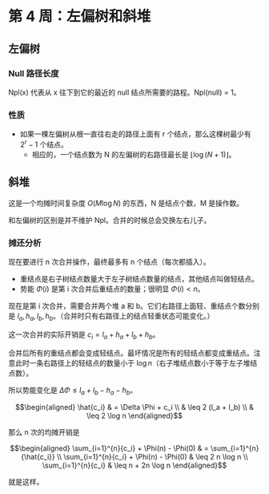 # 第 4 周：左偏树和斜堆

## 左偏树

### Null 路径长度

Npl(x) 代表从 x 往下到它的最近的 null 结点所需要的路程。Npl(null) = 1。

### 性质

- 如果一棵左偏树从根一直往右走的路径上面有 r 个结点，那么这棵树最少有 $2^r - 1$ 个结点。
  - 相应的，一个结点数为 N 的左偏树的右路径最长是 $\lfloor \log (N + 1) \rfloor$。

## 斜堆

这是一个均摊时间复杂度 $O(M \log N)$ 的东西，N 是结点个数，M 是操作数。

和左偏树的区别是并不维护 Npl。合并的时候总会交换左右儿子。

### 摊还分析

现在要进行 n 次合并操作，最终最多有 n 个结点（每次都插入）。

- 重结点是右子树结点数量大于左子树结点数量的结点，其他结点叫做轻结点。
- 势能 $\Phi(i)$ 是第 i 次合并后重结点的数量；很明显 $\Phi(i) < n$。

现在是第 i 次合并，需要合并两个堆 a 和 b。它们右路径上面轻、重结点个数分别是 $l_a, h_a, l_b, h_b$。（合并时只有右路径上的结点轻重状态可能变化。）

这一次合并的实际开销是 $c_i = l_a + h_a + l_b + h_b$。

合并后所有的重结点都会变成轻结点。最坏情况是所有的轻结点都变成重结点。注意此时一条右路径上的轻结点的数量小于 $\log n$（右子堆结点数小于等于左子堆结点数）。

所以势能变化是 $\Delta \Phi \leq l_a + l_b - h_a - h_b$。

$$\begin{aligned}
\hat{c_i} & = \Delta \Phi + c_i \\
& \leq 2 (l_a + l_b) \\
& \leq 2 \log n
\end{aligned}$$

那么 n 次的均摊开销是

$$\begin{aligned}
\sum_{i=1}^{n}{c_i} + \Phi(n) - \Phi(0) & = \sum_{i=1}^{n}{\hat{c_i}} \\
\sum_{i=1}^{n}{c_i} + \Phi(n) - \Phi(0) & \leq 2 n \log n \\
\sum_{i=1}^{n}{c_i} & \leq n + 2n \log n
\end{aligned}$$

就是这样。
